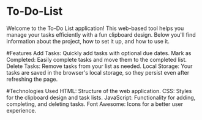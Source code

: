 # To-Do-List
Welcome to the To-Do List application! This web-based tool helps you manage your tasks efficiently with a fun clipboard design. Below you'll find information about the project, how to set it up, and how to use it.

#Features
Add Tasks: Quickly add tasks with optional due dates.
Mark as Completed: Easily complete tasks and move them to the completed list.
Delete Tasks: Remove tasks from your list as needed.
Local Storage: Your tasks are saved in the browser's local storage, so they persist even after refreshing the page.

#Technologies Used
HTML: Structure of the web application.
CSS: Styles for the clipboard design and task lists.
JavaScript: Functionality for adding, completing, and deleting tasks.
Font Awesome: Icons for a better user experience.
